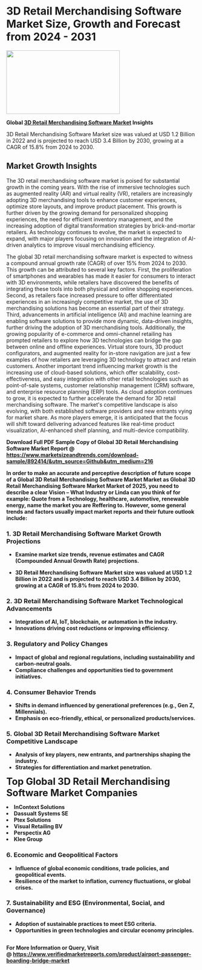<H1>3D Retail Merchandising Software Market Size, Growth and Forecast from 2024 - 2031</H1><img class="aligncenter size-medium wp-image-584254" src="https://thirdeyenews.in/wp-content/uploads/2024/09/Global-Market-Research-300x168.jpeg" alt="" width="300" height="168" /><p><strong>Global&nbsp;<a href="https://www.marketsizeandtrends.com/download-sample/892414/&amp;utm_source=Github&utm_medium=216">3D Retail Merchandising Software Market</a> Insights</strong></p><p>3D Retail Merchandising Software Market size was valued at USD 1.2 Billion in 2022 and is projected to reach USD 3.4 Billion by 2030, growing at a CAGR of 15.8% from 2024 to 2030.</p><p><h2>Market Growth Insights</h2> <p>The 3D retail merchandising software market is poised for substantial growth in the coming years. With the rise of immersive technologies such as augmented reality (AR) and virtual reality (VR), retailers are increasingly adopting 3D merchandising tools to enhance customer experiences, optimize store layouts, and improve product placement. This growth is further driven by the growing demand for personalized shopping experiences, the need for efficient inventory management, and the increasing adoption of digital transformation strategies by brick-and-mortar retailers. As technology continues to evolve, the market is expected to expand, with major players focusing on innovation and the integration of AI-driven analytics to improve visual merchandising efficiency.</p> <p><strong></strong></p> <p>The global 3D retail merchandising software market is expected to witness a compound annual growth rate (CAGR) of over 15% from 2024 to 2030. This growth can be attributed to several key factors. First, the proliferation of smartphones and wearables has made it easier for consumers to interact with 3D environments, while retailers have discovered the benefits of integrating these tools into both physical and online shopping experiences. Second, as retailers face increased pressure to offer differentiated experiences in an increasingly competitive market, the use of 3D merchandising solutions has become an essential part of their strategy. Third, advancements in artificial intelligence (AI) and machine learning are enabling software solutions to provide more dynamic, data-driven insights, further driving the adoption of 3D merchandising tools. Additionally, the growing popularity of e-commerce and omni-channel retailing has prompted retailers to explore how 3D technologies can bridge the gap between online and offline experiences. Virtual store tours, 3D product configurators, and augmented reality for in-store navigation are just a few examples of how retailers are leveraging 3D technology to attract and retain customers. Another important trend influencing market growth is the increasing use of cloud-based solutions, which offer scalability, cost-effectiveness, and easy integration with other retail technologies such as point-of-sale systems, customer relationship management (CRM) software, and enterprise resource planning (ERP) tools. As cloud adoption continues to grow, it is expected to further accelerate the demand for 3D retail merchandising software. The market's competitive landscape is also evolving, with both established software providers and new entrants vying for market share. As more players emerge, it is anticipated that the focus will shift toward delivering advanced features like real-time product visualization, AI-enhanced shelf planning, and multi-device compatibility. <p><strong></p><p><span class=""><strong>Download Full PDF Sample Copy of Global 3D Retail Merchandising Software Market Report</strong> @ <a href="https://www.marketsizeandtrends.com/download-sample/892414/&amp;utm_source=Github&utm_medium=216" target="_blank">https://www.marketsizeandtrends.com/download-sample/892414/&amp;utm_source=Github&utm_medium=216</a></span></p><p>In order to make an accurate and perceptive description of future scope of a Global&nbsp;3D Retail Merchandising Software Market Market as Global&nbsp;3D Retail Merchandising Software Market Market of 2025, you need to describe a clear Vision &ndash; What Industry or Linda can you think of for example: Quote from a Technology, healthcare, automotive, renewable energy, name the market you are Reffering to. However, some general trends and factors usually impact market reports and their future outlook include:</p><h3>1.&nbsp;<strong>3D Retail Merchandising Software Market Growth Projections</strong></h3><ul><li>Examine market size trends, revenue estimates and CAGR (Compounded Annual Growth Rate) projections.</li><li><p>3D Retail Merchandising Software Market size was valued at USD 1.2 Billion in 2022 and is projected to reach USD 3.4 Billion by 2030, growing at a CAGR of 15.8% from 2024 to 2030.</p></li></ul><h3>2.&nbsp;<strong>3D Retail Merchandising Software Market Technological Advancements</strong></h3><ul><li>Integration of AI, IoT, blockchain, or automation in the industry.</li><li>Innovations driving cost reductions or improving efficiency.</li></ul><h3>3.&nbsp;<strong>Regulatory and Policy Changes</strong></h3><ul><li>Impact of global and regional regulations, including sustainability and carbon-neutral goals.</li><li>Compliance challenges and opportunities tied to government initiatives.</li></ul><h3>4.&nbsp;<strong>Consumer Behavior Trends</strong></h3><ul><li>Shifts in demand influenced by generational preferences (e.g., Gen Z, Millennials).</li><li>Emphasis on eco-friendly, ethical, or personalized products/services.</li></ul><h3>5.&nbsp;<strong>Global 3D Retail Merchandising Software Market Competitive Landscape</strong></h3><ul><li>Analysis of key players, new entrants, and partnerships shaping the industry.</li><li>Strategies for differentiation and market penetration.</li></ul><p data-pm-slice="1 1 []"><span style="color: inherit; font-family: inherit; font-size: 25px;">Top Global 3D Retail Merchandising Software Market Companies</span></p><div class="" data-test-id=""><p><li>InContext Solutions</li><li> Dassualt Systems SE</li><li> Ptex Solutions</li><li> Visual Retailing BV</li><li> Perspectix AG</li><li> Klee Group</li></p></div><h3>6.&nbsp;<strong>Economic and Geopolitical Factors</strong></h3><ul><li>Influence of global economic conditions, trade policies, and geopolitical events.</li><li>Resilience of the market to inflation, currency fluctuations, or global crises.</li></ul><h3>7.&nbsp;<strong>Sustainability and ESG (Environmental, Social, and Governance)</strong></h3><ul><li>Adoption of sustainable practices to meet ESG criteria.</li><li>Opportunities in green technologies and circular economy principles.</li></ul><h2><strong style="font-size: 14px;">For More Information or Query, Visit @&nbsp;</strong><a style="background-color: #ffffff; font-size: 14px;" href="https://www.marketsizeandtrends.com/report/3d-retail-merchandising-software-market/" target="_blank">https://www.verifiedmarketreports.com/product/airport-passenger-boarding-bridge-market</a></h2>
